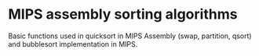 # MIPS assembly sorting algorithms

Basic functions used in quicksort in MIPS Assembly (swap, partition, qsort) and bubblesort implementation in MIPS.
